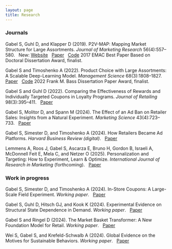 ```yaml
---
layout: page
title: Research
---
```



### Journals

<lit><me>Gabel S</me>, Guhl D, and Klapper D (2019). P2V-MAP: Mapping Market Structure for Large Assortments. <i>Journal of Marketing Research</i> 56(4):557–580. &nbsp; <me>New:</me> <a href="http://www.product2vec.com">Website</a> &nbsp; <a href="https://doi.org/10.1177%2F0022243719833631">Paper</a> &nbsp; <a href="https://github.com/sbstn-gbl/p2v-map">Code</a></lit>
<honor>2017 EMAC Best Paper Based on Doctoral Dissertation Award, finalist.</honor>

<lit><me>Gabel S</me> and Timoshenko A (2022). Product Choice with Large Assortments: A Scalable Deep-Learning Model. <i>Management Science</i> 68(3):1808–1827. &nbsp; <a href="https://doi.org/10.1287/mnsc.2021.3969">Paper</a> &nbsp; <a href="https://pubsonline.informs.org/doi/suppl/10.1287/mnsc.2021.3969">Code</a></lit>
<honor> 2022 Frank M. Bass Dissertation Paper Award, finalist.</honor>

<lit><me>Gabel S</me> and Guhl D (2022). Comparing the Effectiveness of Rewards and Individually Targeted Coupons in Loyalty Programs. <i>Journal of Retailing</i> 98(3):395–411. &nbsp; <a href="https://doi.org/10.1016/j.jretai.2021.08.001">Paper</a></lit>

<lit><me>Gabel S</me>, Molitor D, and Spann M (2024). The Effect of an Ad Ban on Retailer Sales: Insights from a Natural Experiment. <i>Marketing Science</i> 43(4):723–733. &nbsp; <a href="https://doi.org/10.1287/mksc.2023.0019">Paper</a></lit>

<lit><me>Gabel S</me>, Simester D, and Timoshenko A (2024). How Retailers Became Ad Platforms. <i>Harvard Business Review (digital)</i>. &nbsp; <a href="https://hbr.org/2024/06/how-retailers-became-ad-platforms">Paper</a></lit>

<lit>Lemmens A, Roos J, <me>Gabel S</me>, Ascarza E, Bruno H, Gordon B, Israeli A, McDonnell Feit E, Mela C, and Netzer O (2025). Personalization and Targeting: How to Experiment, Learn & Optimize. <i>International Journal of Research in Marketing</i> (forthcoming). &nbsp; <a href=" https://papers.ssrn.com/sol3/papers.cfm?abstract_id=4878819">Paper</a></lit>


### Work in progress

<lit><me>Gabel S</me>, Simester D, and Timoshenko A (2024). In-Store Coupons: A Large-Scale Field Experiment. <i>Working paper</i>. &nbsp; <a href="https://papers.ssrn.com/sol3/papers.cfm?abstract_id=4335525">Paper</a></lit>

<lit><me>Gabel S</me>, Guhl D, Hitsch GJ, and Kook K (2024).  Experimental Evidence on Structural State Dependence in Demand. <i>Working paper</i>. &nbsp; <a href="https://papers.ssrn.com/sol3/papers.cfm?abstract_id=4955593">Paper</a></lit>

<lit><me>Gabel S</me> and Ringel D (2024). The Market Basket Transformer: A New Foundation Model for Retail. <i>Working paper</i>. &nbsp; <a href="https://papers.ssrn.com/sol3/papers.cfm?abstract_id=4335141">Paper</a></lit>

<lit>Wei S, <me>Gabel S</me>, and Krefeld-Schwalb A (2024). Global Evidence on the Motives for Sustainable Behaviors. <i>Working paper</i>. &nbsp; <a href="https://doi.org/10.31234/osf.io/syku6">Paper</a></lit>

